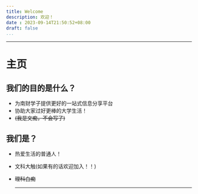 ```yaml
---
title: Welcome
description: 欢迎！
date : 2023-09-14T21:50:52+08:00
draft: false
...
```

---

# **主页**

## 我们的目的是什么？

- 为南财学子提供更好的一站式信息分享平台
- 协助大家过好更棒的大学生活！
- ~~(我是文痴，不会写了)~~
  <br/>

## 我们是？

- 热爱生活的普通人！
- 文科大触(如果有的话欢迎加入！！)
- ~~理科白痴~~
  
  ***

